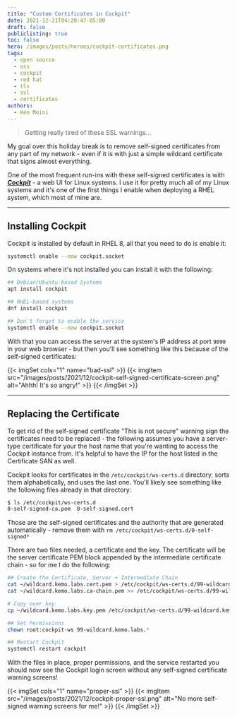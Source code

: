 ```yaml
---
title: "Custom Certificates in Cockpit"
date: 2021-12-21T04:20:47-05:00
draft: false
publiclisting: true
toc: false
hero: /images/posts/heroes/cockpit-certificates.png
tags:
  - open source
  - oss
  - cockpit
  - red hat
  - tls
  - ssl
  - certificates
authors:
  - Ken Moini
---
```


> Getting really tired of these SSL warnings...

My goal over this holiday break is to remove self-signed certificates from any part of my network - even if it is with just a simple wildcard certificate that signs almost everything.

One of the most frequent run-ins with these self-signed certificates is with ***[Cockpit](https://cockpit-project.org/)*** - a web UI for Linux systems.  I use it for pretty much all of my Linux systems and it's one of the first things I enable when deploying a RHEL system, which most of mine are.

---

## Installing Cockpit

Cockpit is installed by default in RHEL 8, all that you need to do is enable it:

```bash
systemctl enable --now cockpit.socket
```

On systems where it's not installed you can install it with the following:

```bash
## Debian/Ubuntu-based Systems
apt install cockpit

## RHEL-based systems
dnf install cockpit

## Don't forget to enable the service
systemctl enable --now cockpit.socket
```

With that you can access the server at the system's IP address at port `9090` in your web browser - but then you'll see something like this because of the self-signed certificates:

{{< imgSet cols="1" name="bad-ssl" >}}
{{< imgItem src="/images/posts/2021/12/cockpit-self-signed-certificate-screen.png" alt="Ahhh! It's so angry!" >}}
{{< /imgSet >}}

---

## Replacing the Certificate

To get rid of the self-signed certificate "This is not secure" warning sign the certificates need to be replaced - the following assumes you have a server-type certificate for your the host name that you're wanting to access the Cockpit instance from.  It's helpful to have the IP for the host listed in the Certificate SAN as well.

Cockpit looks for certificates in the `/etc/cockpit/ws-certs.d` directory, sorts them alphabetically, and uses the last one.  You'll likely see something like the following files already in that directory:

```bash
$ ls /etc/cockpit/ws-certs.d
0-self-signed-ca.pem  0-self-signed.cert
```

Those are the self-signed certificates and the authority that are generated automatically - remove them with `rm /etc/cockpit/ws-certs.d/0-self-signed*`

There are two files needed, a certificate and the key.  The certificate will be the server certificate PEM block appended by the intermediate certificate chain - so for me I do the following:

```bash
## Create the Certificate, Server + Intermediate Chain
cat ~/wildcard.kemo.labs.cert.pem > /etc/cockpit/ws-certs.d/99-wildcard.kemo.labs.cert
cat ~/wildcard.kemo.labs.ca-chain.pem >> /etc/cockpit/ws-certs.d/99-wildcard.kemo.labs.cert

# Copy over key
cp ~/wildcard.kemo.labs.key.pem /etc/cockpit/ws-certs.d/99-wildcard.kemo.labs.key

## Set Permissions
chown root:cockpit-ws 99-wildcard.kemo.labs.*

## Restart Cockpit
systemctl restart cockpit
```

With the files in place, proper permissions, and the service restarted you should now see the Cockpit login screen without any self-signed certificate warning screens!

{{< imgSet cols="1" name="proper-ssl" >}}
{{< imgItem src="/images/posts/2021/12/cockpit-proper-ssl.png" alt="No more self-signed warning screens for me!" >}}
{{< /imgSet >}}
